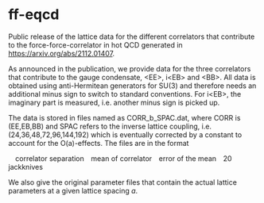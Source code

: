# ff-eqcd
Public release of the lattice data for the different correlators that contribute to
the force-force-correlator in hot QCD generated
in https://arxiv.org/abs/2112.01407.

As announced in the publication, we provide data for the three correlators that 
contribute to the gauge condensate, &lt;EE&gt;, i&lt;EB&gt; and &lt;BB&gt;. All data is obtained 
using anti-Hermitean generators for SU(3) and therefore needs an additional minus sign
to switch to standard conventions. For i&lt;EB&gt;, the imaginary part is measured, i.e. 
another minus sign is picked up.
  
The data is stored in files named as CORR_b_SPAC.dat, where CORR is (EE,EB,BB) and SPAC refers to 
the inverse lattice coupling, i.e. (24,36,48,72,96,144,192) which is eventually 
corrected by a constant to account for the O(a)-effects. The files are in the format
  
&emsp;correlator separation&emsp;mean of correlator&emsp;error of the mean&emsp;20 jackknives
  
  
We also give the original parameter files that contain the actual lattice parameters
at a given lattice spacing *a*.
